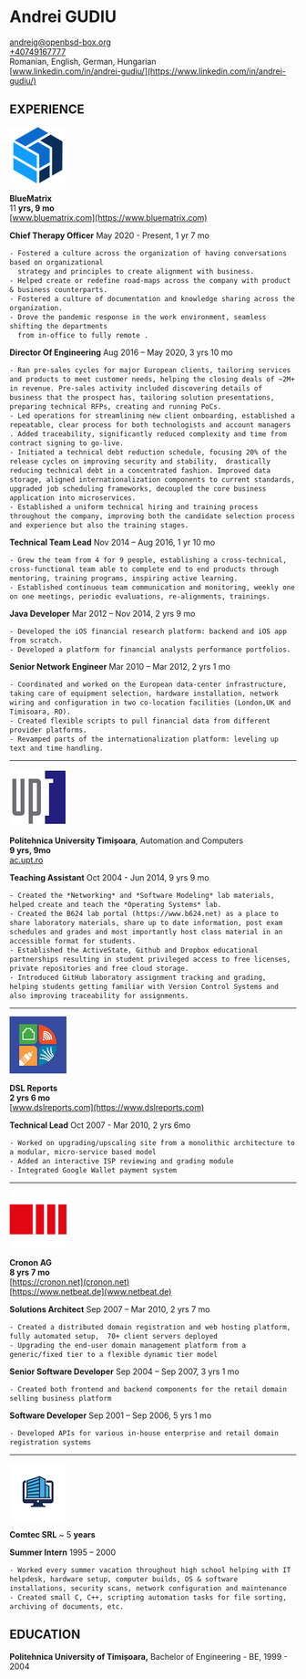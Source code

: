 
[comment]: # (Linebreakes are double spaces)

# Andrei GUDIU
[andreig@openbsd-box.org](mailto:andreig@openbsd-box.org)  
[+40749167777](tel:+40749167777)  
Romanian, English, German, Hungarian  
[www.linkedin.com/in/andrei-gudiu/](https://www.linkedin.com/in/andrei-gudiu/)


## EXPERIENCE


![BlueMatrix Logo](/images/logos/bm.png)


**BlueMatrix**  
11 **yrs, 9 mo**  
[www.bluematrix.com](https://www.bluematrix.com)


**Chief Therapy Officer** 
May 2020 - Present, 1 yr 7 mo
    
    - Fostered a culture across the organization of having conversations based on organizational
      strategy and principles to create alignment with business.
    - Helped create or redefine road-maps across the company with product & business counterparts.
    - Fostered a culture of documentation and knowledge sharing across the organization.
    - Drove the pandemic response in the work environment, seamless shifting the departments
      from in-office to fully remote .


**Director Of Engineering**
Aug 2016 – May 2020, 3 yrs 10 mo
    
    - Ran pre-sales cycles for major European clients, tailoring services and products to meet customer needs, helping the closing deals of ~2M+ in revenue. Pre-sales activity included discovering details of business that the prospect has, tailoring solution presentations, preparing technical RFPs, creating and running PoCs.
    - Led operations for streamlining new client onboarding, established a repeatable, clear process for both technologists and account managers . Added traceability, significantly reduced complexity and time from contract signing to go-live. 
    - Initiated a technical debt reduction schedule, focusing 20% of the release cycles on improving security and stability,  drastically reducing technical debt in a concentrated fashion. Improved data storage, aligned internationalization components to current standards, upgraded job scheduling frameworks, decoupled the core business application into microservices.
    - Established a uniform technical hiring and training process throughout the company, improving both the candidate selection process and experience but also the training stages.


**Technical Team Lead**
Nov 2014 – Aug 2016, 1 yr 10 mo
    
    - Grew the team from 4 for 9 people, establishing a cross-technical, cross-functional team able to complete end to end products through mentoring, training programs, inspiring active learning.
    - Established continuous team communication and monitoring, weekly one on one meetings, periodic evaluations, re-alignments, trainings. 


**Java Developer**
Mar 2012 – Nov 2014, 2 yrs 9 mo
    
    - Developed the iOS financial research platform: backend and iOS app from scratch.
    - Developed a platform for financial analysts performance portfolios.
    
**Senior Network Engineer**
Mar 2010 – Mar 2012, 2 yrs 1 mo
    
    - Coordinated and worked on the European data-center infrastructure, taking care of equipment selection, hardware installation, network wiring and configuration in two co-location facilities (London,UK and Timisoara, RO).
    - Created flexible scripts to pull financial data from different provider platforms. 
    - Revamped parts of the internationalization platform: leveling up text and time handling. 

---

![Politehnica University logo](/images/logos/upt.png)

**Politehnica University Timișoara**,
Automation and Computers  
**9 yrs, 9mo**  
[ac.upt.ro](https://ac.upt.ro)


**Teaching Assistant**
Oct 2004 - Jun 2014, 9 yrs 9 mo

    - Created the *Networking* and *Software Modeling* lab materials, helped create and teach the *Operating Systems* lab.
    - Created the B624 lab portal (https://www.b624.net) as a place to share laboratory materials, share up to date information, post exam schedules and grades and most importantly host class material in an accessible format for students. 
    - Established the ActiveState, Github and Dropbox educational partnerships resulting in student privileged access to free licenses, private repositories and free cloud storage.
    - Introduced GitHub laboratory assignment tracking and grading, helping students getting familiar with Version Control Systems and also improving traceability for assignments. 
----------
![DSL Reports logo](/images/logos/dsl.png)

**DSL Reports**   
**2 yrs 6 mo**  
[www.dslreports.com](https://www.dslreports.com)



**Technical Lead**
Oct 2007 - Mar 2010, 2 yrs 6mo
    
    - Worked on upgrading/upscaling site from a monolithic architecture to a modular, micro-service based model
    - Added an interactive ISP reviewing and grading module
    - Integrated Google Wallet payment system

---

![Cronon AG logo](/images/logos/cronon.png)

**Cronon AG**  
**8 yrs 7 mo**  
[https://cronon.net](cronon.net)  
[https://www.netbeat.de](www.netbeat.de)

 
**Solutions Architect**
Sep 2007 – Mar 2010, 2 yrs 7 mo
    
    - Created a distributed domain registration and web hosting platform, fully automated setup,  70+ client servers deployed
    - Upgrading the end-user domain management platform from a generic/fixed tier to a flexible dynamic tier model
    
**Senior Software Developer**
Sep 2004 – Sep 2007, 3 yrs 1 mo
    
    - Created both frontend and backend components for the retail domain selling business platform
    
**Software Developer**
Sep 2001 – Sep 2006, 5 yrs 1 mo
    
    - Developed APIs for various in-house enterprise and retail domain registration systems
    
---

![Comtec SRL generic logo](/images/logos/comtec.png)


**Comtec SRL**
~ 5 **years**

**Summer Intern**
1995 – 2000
    
    - Worked every summer vacation throughout high school helping with IT helpdesk, hardware setup, computer builds, OS & software installations, security scans, network configuration and maintenance
    - Created small C, C++, scripting automation tasks for file sorting, archiving of documents, etc.


## EDUCATION

**Politehnica University of Timișoara,** Bachelor of Engineering - BE, 1999 - 2004

